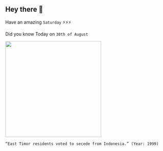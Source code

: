 ## Hey there 👋
Have an amazing `Saturday` ⚡⚡⚡

Did you know Today on `30th of August`
 
 [<img src="https://www.worldatlas.com/r/w768/upload/b8/8e/40/tl-01.jpg" width="300" />](https://en.wikipedia.org/wiki/History_of_East_Timor#:~:text=On%2030%20August%201999%2C%20in,voted%20for%20independence%20from%20Indonesia.&text=Following%20a%20United%20Nations%2Dadministered,nation%20on%2020%20May%202002.) 
 ```
“East Timor residents voted to secede from Indonesia.” (Year: 1999)
```
